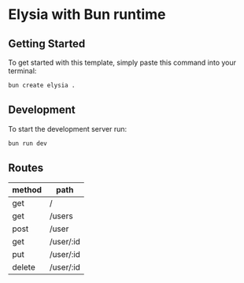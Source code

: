 # Elysia with Bun runtime

## Getting Started

To get started with this template, simply paste this command into your terminal:

```bash
bun create elysia .
```

## Development

To start the development server run:

```bash
bun run dev
```

## Routes

| method | path      |
| ------ | --------- |
| get    | /         |
| get    | /users    |
| post   | /user     |
| get    | /user/:id |
| put    | /user/:id |
| delete | /user/:id |
